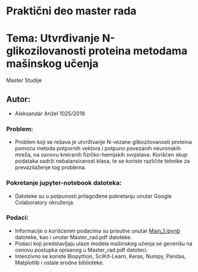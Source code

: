 # Praktični deo master rada
# Tema: Utvrđivanje N-glikozilovanosti proteina metodama mašinskog učenja
Master Studije

## Autor:
* Aleksandar Anžel 1025/2018

### Problem:
* Problem koji se rešava je utvrđivanje N-vezane glikozilovanosti proteina pomoću metoda potpornih vektora i potpuno povezanih neuronskih mreža, na osnovu kreiranih fizičko-hemijskih svojstava. Korišćen skup podataka sadrži nebalansiranost klasa, te se koriste različite tehnike za prevazilaženje tog problema.

### Pokretanje jupyter-notebook datoteka:
* Datoteke su u potpunosti prilagođene pokretanju unutar Google Colaboratory okruženja.

### Podaci:
* Informacije o korišćenim podacima su prisutne unutar [Main\_1.ipynb](src/Main\_1.ipynb) datoteke, kao i unutar Master\_rad.pdf datoteke.
* Podaci koji predstavljaju ulaze modela mašinskog učenja se generišu na osnovu postupka opisanog u Master\_rad.pdf datoteci.
* Intenzivno se koriste Biopython, SciKit-Learn, Keras, Numpy, Pandas, Matplotlib i ostale srodne biblioteke.

